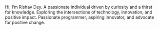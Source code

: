 Hi, I’m Rishav Dey.
A passionate individual driven by curiosity and a thirst for knowledge. Exploring the intersections of technology, innovation, and positive impact. Passionate programmer, aspiring innovator, and advocate for positive change.
